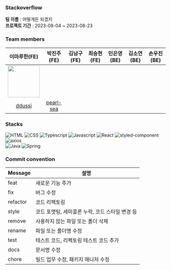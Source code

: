 ### Stackoverflow

**팀 이름** : 어떻게든 되겠지  
**프로젝트 기간** : 2023-08-04 ~ 2023-08-23

### Team members

| <center>이마루한(FE)</center>                           | <center>박진주(FE)</center>                                | <center>김남구(FE)</center> | <center>최승현(FE)</center> | <center>민은영(BE)</center> | <center>김소연(BE)</center> | <center>손우진(BE)</center> |
| ------------------------------------------------------- | ---------------------------------------------------------- | --------------------------- | --------------------------- | --------------------------- | --------------------------- | --------------------------- |
|<img src="https://codeit-images.s3.ap-northeast-2.amazonaws.com/images/631fe801a470e661c7810b5a/IMG_1357.jpg_k2RPEh" width="100" height="100"/>                                 |                                                            |                             |                             |                             |                             |                             |
| <center>[ddussi](https://github.com/pearl-sea)</center> | <center>[pearl-sea](https://github.com/pearl-sea)</center> |                             |                             |                             |                             |                             |

### Stacks

![HTML](https://img.shields.io/badge/html-E34F26?style=for-the-badge&logo=html5&logoColor=white)
![CSS](https://img.shields.io/badge/css-1572B6?style=for-the-badge&logo=css3&logoColor=white)
![Typescript](https://img.shields.io/badge/TypeScript-3178C6?style=for-the-badge&logo=typescript&logoColor=white)
![Javascript](https://img.shields.io/badge/Javascript-F7DF1E?style=for-the-badge&logo=javascript&logoColor=black)
![React](https://img.shields.io/badge/React-61DAFB?style=for-the-badge&logo=react&logoColor=white)
![styled-component](https://img.shields.io/badge/Styledcomponent-DB7093?style=for-the-badge&logo=styled-components&logoColor=white)
![axios](https://img.shields.io/badge/axios-8b00ff?style=for-the-badge&logo=axios&logoColor=white)  
![Java](https://img.shields.io/badge/JAVA-007396?style=for-the-badge&logo=java&logoColor=white)
![Spring](https://img.shields.io/badge/Spring-6DB33F?style=for-the-badge&logo=Spring&logoColor=white)

### Commit convention

| Message  | 설명                                            |
| -------- | ----------------------------------------------- |
| feat     | 새로운 기능 추가                                |
| fix      | 버그 수정                                       |
| refactor | 코드 리팩토링                                   |
| style    | 코드 포맷팅, 세미콜론 누락, 코드 스타일 변경 등 |
| remove   | 사용하지 않는 파일 또는 폴더 삭제               |
| rename   | 파일 또는 폴더명 수정                           |
| test     | 테스트 코드, 리펙토링 테스트 코드 추가          |
| docs     | 문서명 수정                                     |
| chore    | 빌드 업무 수정, 패키지 매니저 수정              |
